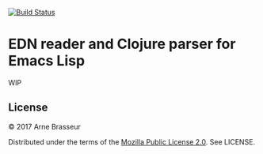 [![Build Status](https://travis-ci.org/lambdaisland/clj-parse.svg?branch=master)](https://travis-ci.org/lambdaisland/clj-parse)

# EDN reader and Clojure parser for Emacs Lisp

WIP

## License

&copy; 2017 Arne Brasseur

Distributed under the terms of the [Mozilla Public License 2.0](https://www.mozilla.org/media/MPL/2.0/index.txt). See LICENSE.